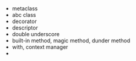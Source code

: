 #
- metaclass
- abc class
- decorator
- descriptor
- double underscore
- built-in method, magic method, dunder method
- with, context manager
- 
